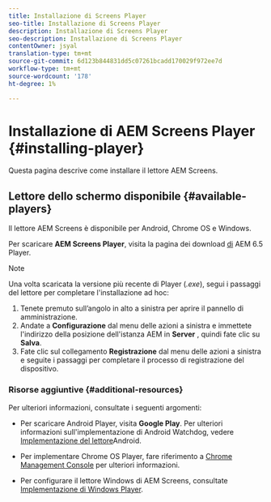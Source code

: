 ```yaml
---
title: Installazione di Screens Player
seo-title: Installazione di Screens Player
description: Installazione di Screens Player
seo-description: Installazione di Screens Player
contentOwner: jsyal
translation-type: tm+mt
source-git-commit: 6d123b844831dd5c07261bcadd170029f972ee7d
workflow-type: tm+mt
source-wordcount: '178'
ht-degree: 1%

---
```



# Installazione di AEM Screens Player {#installing-player}

Questa pagina descrive come installare il lettore AEM Screens.

## Lettore dello schermo disponibile {#available-players}

Il lettore AEM Screens è disponibile per Android, Chrome OS e Windows.

Per scaricare **AEM Screens Player**, visita la pagina dei download [di](https://download.macromedia.com/screens/) AEM 6.5 Player.

>[!NOTE]
>
>Una volta scaricata la versione più recente di Player (*.exe*), segui i passaggi del lettore per completare l&#39;installazione ad hoc:
>
>1. Tenete premuto sull’angolo in alto a sinistra per aprire il pannello di amministrazione.
>1. Andate a **Configurazione** dal menu delle azioni a sinistra e immettete l&#39;indirizzo della posizione dell&#39;istanza AEM in **Server** , quindi fate clic su **Salva**.
>1. Fate clic sul collegamento **Registrazione** dal menu delle azioni a sinistra e seguite i passaggi per completare il processo di registrazione del dispositivo.


### Risorse aggiuntive {#additional-resources}

Per ulteriori informazioni, consultate i seguenti argomenti:

* Per scaricare Android Player, visita **Google Play**. Per ulteriori informazioni sull&#39;implementazione di Android Watchdog, vedere [Implementazione del lettore](implementing-android-player.md)Android.

* Per implementare Chrome OS Player, fare riferimento a [Chrome Management Console](implementing-chrome-os-player.md) per ulteriori informazioni.

* Per configurare il lettore Windows di AEM Screens, consultate [Implementazione di Windows Player](implementing-windows-player.md).
